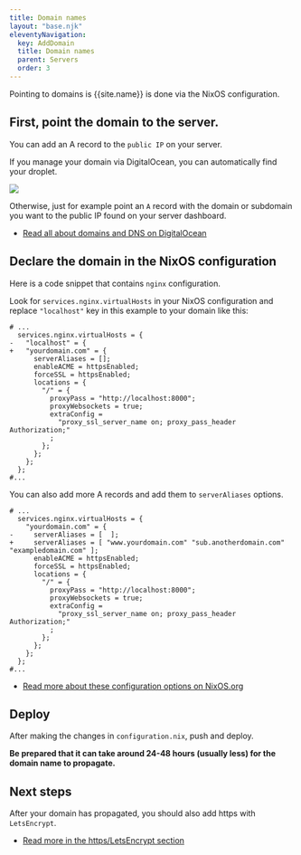 ```yaml
---
title: Domain names
layout: "base.njk"
eleventyNavigation:
  key: AddDomain
  title: Domain names
  parent: Servers
  order: 3
---
```


Pointing to domains is {{site.name}} is done via the NixOS configuration.

## First, point the domain to the server.

You can add an A record to the `public IP` on your server.

If you manage your domain via DigitalOcean, you can automatically find your droplet.

<a target="_blank" href="/images/digitalocean-domain-record.webp"><img src="/images/digitalocean-domain-record.webp" /></a>

Otherwise, just for example point an `A` record with the domain or subdomain you want to the public IP found on your server dashboard.

- [Read all about domains and DNS on DigitalOcean](https://docs.digitalocean.com/products/networking/dns/)

## Declare the domain in the NixOS configuration

Here is a code snippet that contains `nginx` configuration.

Look for `services.nginx.virtualHosts` in your NixOS configuration and replace `"localhost"` key in this example to your domain like this:

```diff-nix
# ...
  services.nginx.virtualHosts = {
-   "localhost" = {
+   "yourdomain.com" = {
      serverAliases = [];
      enableACME = httpsEnabled;
      forceSSL = httpsEnabled;
      locations = {
        "/" = {
          proxyPass = "http://localhost:8000";
          proxyWebsockets = true;
          extraConfig =
            "proxy_ssl_server_name on; proxy_pass_header Authorization;"
          ;
        };
      };
    };
  };
#...
```

You can also add more A records and add them to `serverAliases` options.

```diff-nix
# ...
  services.nginx.virtualHosts = {
    "yourdomain.com" = {
-     serverAliases = [  ];
+     serverAliases = [ "www.yourdomain.com" "sub.anotherdomain.com" "exampledomain.com" ];
      enableACME = httpsEnabled;
      forceSSL = httpsEnabled;
      locations = {
        "/" = {
          proxyPass = "http://localhost:8000";
          proxyWebsockets = true;
          extraConfig =
            "proxy_ssl_server_name on; proxy_pass_header Authorization;"
          ;
        };
      };
    };
  };
#...
```

- [Read more about these configuration options on NixOS.org](https://search.NixOS.org/options?show=services.nginx.virtualHosts)

## Deploy

After making the changes in `configuration.nix`, push and deploy.

**Be prepared that it can take around 24-48 hours (usually less) for the domain name to propagate.**

## Next steps

After your domain has propagated, you should also add https with `LetsEncrypt`.

- [Read more in the https/LetsEncrypt section](/servers/https/)
